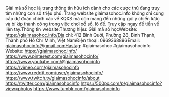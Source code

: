 Giải mã số học là trang thông tin hữu ích dành cho các cược thủ đang truy tìm những con số triệu phú. Trang website giaimasohoc.info không chỉ cung cấp dự đoán chính xác về KQXS mà còn mang đến những gợi ý chiến lược và bí kíp thành công trong việc chơi xổ số, lô đề. Truy cập ngay để tiền về liền tay.Thông tin website:Thương hiệu: Giải mã số họcWebsite: https://giaimasohoc.info/Địa chỉ: 412 Bình Quới, Phường 28, Bình Thạnh, Thành phố Hồ Chí Minh, Việt NamĐiện thoại: 0969368896Email: giaimasohocinfo@gmail.comHastag: #giaimasohoc #giaimasohocinfo
Website:
https://giaimasohoc.info/
https://www.pinterest.com/giaimasohocinfo/
https://www.youtube.com/@giaimasohocinfo
https://vimeo.com/giaimasohocinfo
https://www.reddit.com/user/giaimasohocinfo/
https://www.twitch.tv/giaimasohocinfo/about
https://twitter.com/giaimasohocinfo
https://500px.com/p/giaimasohocinfo?view=photos
https://www.tumblr.com/giaimasohocinfo